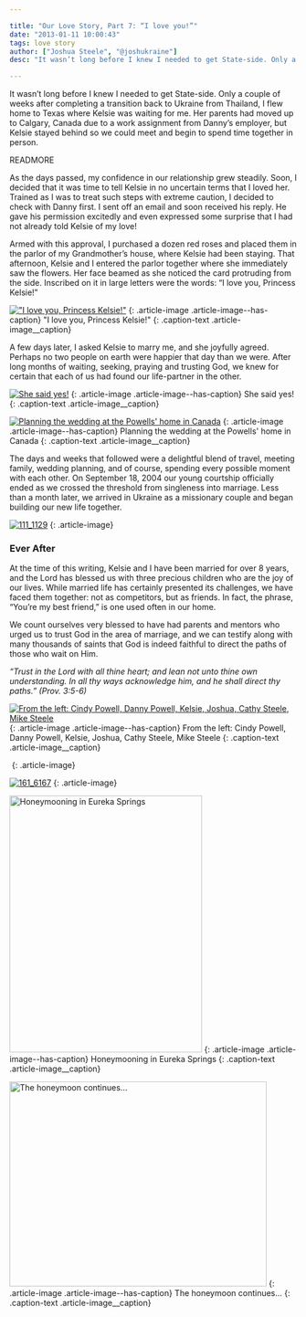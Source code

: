 ```yaml
---

title: "Our Love Story, Part 7: “I love you!”"
date: "2013-01-11 10:00:43"
tags: love story
author: ["Joshua Steele", "@joshukraine"]
desc: "It wasn’t long before I knew I needed to get State-side. Only a couple of weeks after completing a transition back to Ukraine from Thailand, I flew home to Texas where Kelsie was waiting for me."

---
```


It wasn’t long before I knew I needed to get State-side. Only a couple of weeks after completing a transition back to Ukraine from Thailand, I flew home to Texas where Kelsie was waiting for me. Her parents had moved up to Calgary, Canada due to a work assignment from Danny’s employer, but Kelsie stayed behind so we could meet and begin to spend time together in person.

READMORE

As the days passed, my confidence in our relationship grew steadily. Soon, I decided that it was time to tell Kelsie in no uncertain terms that I loved her. Trained as I was to treat such steps with extreme caution, I decided to check with Danny first. I sent off an email and soon received his reply. He gave his permission excitedly and even expressed some surprise that I had not already told Kelsie of my love!

Armed with this approval, I purchased a dozen red roses and placed them in the parlor of my Grandmother’s house, where Kelsie had been staying. That afternoon, Kelsie and I entered the parlor together where she immediately saw the flowers. Her face beamed as she noticed the card protruding from the side. Inscribed on it in large letters were the words: “I love you, Princess Kelsie!”

<a href="//d21yo20tm8bmc2.cloudfront.net/2013/01/111_1124.jpg"><img class="size-medium wp-image-1712" alt="&quot;I love you, Princess Kelsie!&quot;" src="//d21yo20tm8bmc2.cloudfront.net/2013/01/111_1124-450x337.jpg" /></a>
{: .article-image .article-image--has-caption}
"I love you, Princess Kelsie!"
{: .caption-text .article-image__caption}

A few days later, I asked Kelsie to marry me, and she joyfully agreed. Perhaps no two people on earth were happier that day than we were. After long months of waiting, seeking, praying and trusting God, we knew for certain that each of us had found our life-partner in the other.

<a href="//d21yo20tm8bmc2.cloudfront.net/2013/01/111_1179.jpg"><img class="size-medium wp-image-1719" alt="She said yes!" src="//d21yo20tm8bmc2.cloudfront.net/2013/01/111_1179-337x450.jpg" /></a>
{: .article-image .article-image--has-caption}
She said yes!
{: .caption-text .article-image__caption}

<a href="//d21yo20tm8bmc2.cloudfront.net/2013/01/IMG_1235.jpg"><img class="size-medium wp-image-1714" alt="Planning the wedding at the Powells' home in Canada" src="//d21yo20tm8bmc2.cloudfront.net/2013/01/IMG_1235-450x337.jpg" /></a>
{: .article-image .article-image--has-caption}
Planning the wedding at the Powells' home in Canada
{: .caption-text .article-image__caption}

The days and weeks that followed were a delightful blend of travel, meeting family, wedding planning, and of course, spending every possible moment with each other. On September 18, 2004 our young courtship officially ended as we crossed the threshold from singleness into marriage. Less than a month later, we arrived in Ukraine as a missionary couple and began building our new life together.

<a href="//d21yo20tm8bmc2.cloudfront.net/2013/01/111_1129.jpg"><img class="aligncenter size-medium wp-image-1717" alt="111_1129" src="//d21yo20tm8bmc2.cloudfront.net/2013/01/111_1129-450x337.jpg" /></a>
{: .article-image}

### Ever After

At the time of this writing, Kelsie and I have been married for over 8 years, and the Lord has blessed us with three precious children who are the joy of our lives. While married life has certainly presented its challenges, we have faced them together: not as competitors, but as friends. In fact, the phrase, “You’re my best friend,” is one used often in our home.

We count ourselves very blessed to have had parents and mentors who urged us to trust God in the area of marriage, and we can testify along with many thousands of saints that God is indeed faithful to direct the paths of those who wait on Him.

*“Trust in the Lord with all thine heart; and lean not unto thine own understanding. In all thy ways acknowledge him, and he shall direct thy paths.”*
*(Prov. 3:5-6)*

<a href="//d21yo20tm8bmc2.cloudfront.net/2013/01/157_5780.jpg"><img class="size-medium wp-image-1721" alt="From the left: Cindy Powell, Danny Powell, Kelsie, Joshua, Cathy Steele, Mike Steele" src="//d21yo20tm8bmc2.cloudfront.net/2013/01/157_5780-450x298.jpg" /></a>
{: .article-image .article-image--has-caption}
From the left: Cindy Powell, Danny Powell, Kelsie, Joshua, Cathy Steele, Mike Steele
{: .caption-text .article-image__caption}

<a href="//d21yo20tm8bmc2.cloudfront.net/2013/01/160_6056A.jpg"><img class="aligncenter size-medium wp-image-1722" alt="" src="//d21yo20tm8bmc2.cloudfront.net/2013/01/160_6056A-450x298.jpg" /></a>
{: .article-image}

<a href="//d21yo20tm8bmc2.cloudfront.net/2013/01/161_6167.jpg"><img class="aligncenter size-medium wp-image-1723" alt="161_6167" src="//d21yo20tm8bmc2.cloudfront.net/2013/01/161_6167-298x450.jpg" /></a>
{: .article-image}


<a href="//d21yo20tm8bmc2.cloudfront.net/2013/01/IMG_1512.jpg"><img class="size-medium wp-image-1724" alt="Honeymooning in Eureka Springs" src="//d21yo20tm8bmc2.cloudfront.net/2013/01/IMG_1512-337x450.jpg" width="337" height="450" /></a>
{: .article-image .article-image--has-caption}
Honeymooning in Eureka Springs
{: .caption-text .article-image__caption}

<a href="//d21yo20tm8bmc2.cloudfront.net/2013/01/IMG_5706-8X10.jpg"><img class="size-medium wp-image-1727" alt="The honeymoon continues..." src="//d21yo20tm8bmc2.cloudfront.net/2013/01/IMG_5706-8X10-450x359.jpg" width="450" height="359" /></a>
{: .article-image .article-image--has-caption}
The honeymoon continues...
{: .caption-text .article-image__caption}
